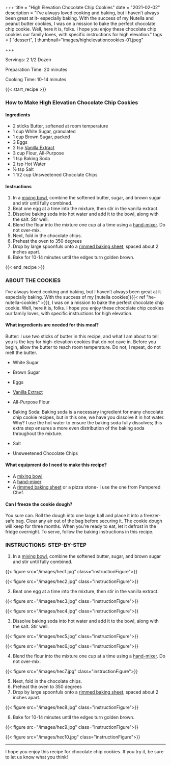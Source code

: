 +++
title = "High Elevation Chocolate Chip Cookies"
date = "2021-02-02"
description = "I’ve always loved cooking and baking, but I haven’t always been great at it- especially baking. With the success of my Nutella and peanut butter cookies, I was on a mission to bake the perfect chocolate chip cookie. Well, here it is, folks. I hope you enjoy these chocolate chip cookies our family loves, with specific instructions for high elevation."
tags = [
    "dessert", 
]
thumbnail="images/highelevationcookies-01.jpeg"

+++

Servings: 2 1/2 Dozen <!--more-->

Preparation Time: 20 minutes

Cooking Time: 10-14 minutes

{{< start_recipe >}}

### How to Make High Elevation Chocolate Chip Cookies 

#### Ingredients 

* 2 sticks Butter, softened at room temperature 
* 1 cup White Sugar, granulated 
* 1 cup Brown Sugar, packed 
* 3 Eggs 
* 2 tsp [Vanilla Extract](https://amzn.to/3xw7Si9) 
* 3 cup Flour, All-Purpose  
* 1 tsp Baking Soda 
* 2 tsp Hot Water 
* ½ tsp Salt 
* 1 1/2 cup Unsweetened Chocolate Chips 

#### Instructions 

1. In a [mixing bowl](https://amzn.to/3D2NC8M), combine the softened butter, sugar, and brown sugar and stir until fully combined. 
2. Beat one egg at a time into the mixture, then stir in the vanilla extract. 
3. Dissolve baking soda into hot water and add it to the bowl, along with the salt. Stir well. 
4. Blend the flour into the mixture one cup at a time using a [hand-mixer](https://amzn.to/3rRtUs2). Do not over-mix. 
5. Next, fold in the chocolate chips. 
6. Preheat the oven to 350 degrees
7. Drop by large spoonfuls onto a [rimmed baking sheet](https://amzn.to/3vhinF4), spaced about 2 inches apart. 
8. Bake for 10-14 minutes until the edges turn golden brown. 

{{< end_recipe >}}

### ABOUT THE COOKIES 

I’ve always loved cooking and baking, but I haven’t always been great at it- especially baking. With the success of my [nutella cookies]({{< ref "he-nutella-cookies" >}}), I was on a mission to bake the perfect chocolate chip cookie. Well, here it is, folks. I hope you enjoy these chocolate chip cookies our family loves, with specific instructions for high elevation.  

#### What ingredients are needed for this meal?

Butter: I use two sticks of butter in this recipe, and what I am about to tell you is the key for high-elevation cookies that do not cave in. Before you begin, allow the butter to reach room temperature. Do not, I repeat, do not melt the butter. 

* White Sugar 

* Brown Sugar 

* Eggs 

* [Vanilla Extract](https://amzn.to/3xw7Si9)

* All-Purpose Flour 

* Baking Soda: Baking soda is a necessary ingredient for many chocolate chip cookie recipes, but in this one, we have you dissolve it in hot water. Why? I use the hot water to ensure the baking soda fully dissolves; this extra step ensures a more even distribution of the baking soda throughout the mixture.

* Salt 

* Unsweetened Chocolate Chips

#### What equipment do I need to make this recipe?

* A [mixing bowl](https://amzn.to/3D2NC8M)
* A [hand-mixer](https://amzn.to/3rRtUs2)
* A [rimmed baking sheet](https://amzn.to/3vhinF4) or a pizza stone- I use the one from Pampered Chef.

#### Can I freeze the cookie dough?

You sure can. Roll the dough into one large ball and place it into a freezer-safe bag. Clear any air out of the bag before securing it. The cookie dough will keep for three months. When you’re ready to eat, let it defrost in the fridge overnight. To serve, follow the baking instructions in this recipe.

### INSTRUCTIONS: STEP-BY-STEP 

1. In a [mixing bowl](https://amzn.to/3D2NC8M), combine the softened butter, sugar, and brown sugar and stir until fully combined. 

{{< figure src="/images/hec1.jpg" class="instructionFigure">}}

{{< figure src="/images/hec2.jpg" class="instructionFigure">}}

2. Beat one egg at a time into the mixture, then stir in the vanilla extract. 

{{< figure src="/images/hec3.jpg" class="instructionFigure">}}

{{< figure src="/images/hec4.jpg" class="instructionFigure">}}

3. Dissolve baking soda into hot water and add it to the bowl, along with the salt. Stir well. 

{{< figure src="/images/hec5.jpg" class="instructionFigure">}}

{{< figure src="/images/hec6.jpg" class="instructionFigure">}}

4. Blend the flour into the mixture one cup at a time using a [hand-mixer](https://amzn.to/3rRtUs2). Do not over-mix. 

{{< figure src="/images/hec7.jpg" class="instructionFigure">}}

5. Next, fold in the chocolate chips. 
6. Preheat the oven to 350 degrees
7. Drop by large spoonfuls onto a [rimmed baking sheet](https://amzn.to/3vhinF4), spaced about 2 inches apart. 

{{< figure src="/images/hec8.jpg" class="instructionFigure">}}

8. Bake for 10-14 minutes until the edges turn golden brown. 

{{< figure src="/images/hec9.jpg" class="instructionFigure">}}

{{< figure src="/images/hec10.jpg" class="instructionFigure">}}

----

I hope you enjoy this recipe for chocolate chip cookies. If you try it, be sure to let us know what you think!
